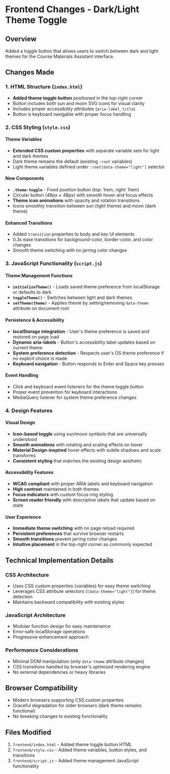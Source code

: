 # Frontend Changes - Dark/Light Theme Toggle

## Overview
Added a toggle button that allows users to switch between dark and light themes for the Course Materials Assistant interface.

## Changes Made

### 1. HTML Structure (`index.html`)
- **Added theme toggle button** positioned in the top-right corner
- Button includes both sun and moon SVG icons for visual clarity
- Includes proper accessibility attributes (`aria-label`, `title`)
- Button is keyboard navigable with proper focus handling

### 2. CSS Styling (`style.css`)

#### Theme Variables
- **Extended CSS custom properties** with separate variable sets for light and dark themes
- Dark theme remains the default (existing `:root` variables)
- Light theme variables defined under `:root[data-theme="light"]` selector

#### New Components
- **`.theme-toggle`** - Fixed position button (top: 1rem, right: 1rem)
- Circular button (48px × 48px) with smooth hover and focus effects
- **Theme icon animations** with opacity and rotation transitions
- Icons smoothly transition between sun (light theme) and moon (dark theme)

#### Enhanced Transitions
- Added `transition` properties to body and key UI elements
- 0.3s ease transitions for background-color, border-color, and color changes
- Smooth theme switching with no jarring color changes

### 3. JavaScript Functionality (`script.js`)

#### Theme Management Functions
- **`initializeTheme()`** - Loads saved theme preference from localStorage or defaults to dark
- **`toggleTheme()`** - Switches between light and dark themes
- **`setTheme(theme)`** - Applies theme by setting/removing `data-theme` attribute on document root

#### Persistence & Accessibility
- **localStorage integration** - User's theme preference is saved and restored on page load
- **Dynamic aria-labels** - Button's accessibility label updates based on current theme
- **System preference detection** - Respects user's OS theme preference if no explicit choice is made
- **Keyboard navigation** - Button responds to Enter and Space key presses

#### Event Handling
- Click and keyboard event listeners for the theme toggle button
- Proper event prevention for keyboard interactions
- MediaQuery listener for system theme preference changes

### 4. Design Features

#### Visual Design
- **Icon-based toggle** using sun/moon symbols that are universally understood
- **Smooth animations** with rotating and scaling effects on hover
- **Material Design-inspired** hover effects with subtle shadows and scale transforms
- **Consistent styling** that matches the existing design aesthetic

#### Accessibility Features
- **WCAG compliant** with proper ARIA labels and keyboard navigation
- **High contrast** maintained in both themes
- **Focus indicators** with custom focus ring styling
- **Screen reader friendly** with descriptive labels that update based on state

#### User Experience
- **Immediate theme switching** with no page reload required
- **Persistent preferences** that survive browser restarts
- **Smooth transitions** prevent jarring color changes
- **Intuitive placement** in the top-right corner as commonly expected

## Technical Implementation Details

### CSS Architecture
- Uses CSS custom properties (variables) for easy theme switching
- Leverages CSS attribute selectors (`[data-theme="light"]`) for theme detection
- Maintains backward compatibility with existing styles

### JavaScript Architecture
- Modular function design for easy maintenance
- Error-safe localStorage operations
- Progressive enhancement approach

### Performance Considerations
- Minimal DOM manipulation (only `data-theme` attribute changes)
- CSS transitions handled by browser's optimized rendering engine
- No external dependencies or heavy libraries

## Browser Compatibility
- Modern browsers supporting CSS custom properties
- Graceful degradation for older browsers (dark theme remains functional)
- No breaking changes to existing functionality

## Files Modified
1. `frontend/index.html` - Added theme toggle button HTML
2. `frontend/style.css` - Added theme variables, button styles, and transitions
3. `frontend/script.js` - Added theme management JavaScript functionality